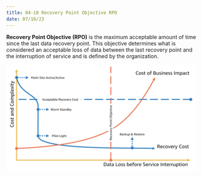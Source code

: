 ```yaml
---
title: 04-10 Recovery Point Objective RPO
date: 07/10/23
---
```


**Recovery Point Objective (RPO)** is the maximum acceptable amount of time since the last data recovery point. This objective determines what is considered an acceptable loss of data between the last recovery point and the interruption of service and is defined by the organization. 

![images/4 Cloud Architecture/RPO_Visualized.png](../../images/4%20Cloud%20Architecture/RPO_Visualized.png)
